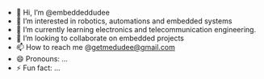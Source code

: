 - 👋 Hi, I’m @embeddeddudee
- 👀 I’m interested in robotics, automations and embedded systems 
- 🌱 I’m currently learning electronics and telecommunication engineering.
- 💞️ I’m looking to collaborate on embedded projects
- 📫 How to reach me @getmedudee@gmail.com 
- 😄 Pronouns: ...
- ⚡ Fun fact: ...

<!---
embeddeddudee/embeddeddudee is a ✨ special ✨ repository because its `README.md` (this file) appears on your GitHub profile.
You can click the Preview link to take a look at your changes.
--->
